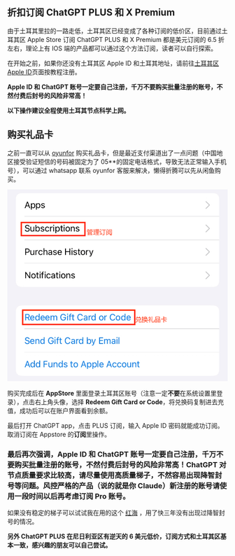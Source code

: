 ## 折扣订阅 ChatGPT PLUS 和 X Premium

由于土耳其里拉的一路走低，土耳其区已经变成了各种订阅的低价区，目前通过土耳其区 Apple Store 订阅 ChatGPT PLUS 和 X Premium 都是美元订阅的 6.5 折左右，理论上有 IOS 端的产品都可以通过这个方法订阅，读者可以自行探索。

在开始之前，如果你还没有土耳其区 Apple ID 和土耳其地址，请前往[土耳其区 Apple ID](./注册土耳其区Apple%20ID.md)页面按教程注册。

**Apple ID 和 ChatGPT 账号一定要自己注册，千万不要购买批量注册的账号，不然付费后封号的风险非常高！**

**以下操作建议全程使用土耳其节点科学上网。**

## 购买礼品卡

之前一直可以从 <a href="https://www.oyunfor.com/" target="_blank">oyunfor</a> 购买礼品卡，但是最近支付渠道出了一点问题（中国地区接受验证短信的号码被固定为了 05\*\*的固定电话格式，导致无法正常输入手机号），可以通过 whatsapp 联系 oyunfor 客服来解决，懒得折腾可以先从闲鱼购买。

![土耳其订阅](./imgs/TurkeyCard1.png)

购买完成后在 **AppStore** 里面登录土耳其区账号（注意一定**不要**在系统设置里登录），点击右上角头像，选择 **Redeem Gift Card or Code**，将兑换码复制进去充值，成功后可以在账户界面看到余额。

最后打开 ChatGPT app，点击 PLUS 订阅，输入 Apple ID 密码就能成功订阅。取消订阅在 Appstore 的**订阅**里操作。

### 最后再次强调，Apple ID 和 ChatGPT 账号一定要自己注册，千万不要购买批量注册的账号，不然付费后封号的风险非常高！ChatGPT 对节点质量要求比较高，请尽量使用高质量梯子，不然容易出现降智封号等问题。风控严格的产品（说的就是你 Claude）新注册的账号请使用一段时间以后再考虑订阅 Pro 账号。

如果没有稳定的梯子可以试试我在用的这个 <a href="https://honghai.xn--cesw6hd3s99f.com/#/register?code=W6yBwyS0" target="_blank">红海</a> ，用了快三年没有出现过降智封号的情况。

**另外 ChatGPT PLUS 在尼日利亚区有逆天的 6 美元低价，订阅方式和土耳其区基本一致，感兴趣的朋友可以自己尝试。**
